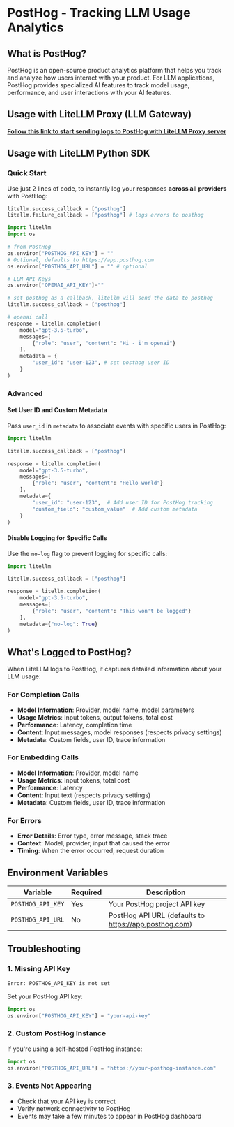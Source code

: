# PostHog - Tracking LLM Usage Analytics

## What is PostHog?

PostHog is an open-source product analytics platform that helps you track and analyze how users interact with your product. For LLM applications, PostHog provides specialized AI features to track model usage, performance, and user interactions with your AI features.

## Usage with LiteLLM Proxy (LLM Gateway)

[**Follow this link to start sending logs to PostHog with LiteLLM Proxy server**](../proxy/logging)

## Usage with LiteLLM Python SDK

### Quick Start

Use just 2 lines of code, to instantly log your responses **across all providers** with PostHog:

```python
litellm.success_callback = ["posthog"]
litellm.failure_callback = ["posthog"] # logs errors to posthog
```
```python
import litellm
import os

# from PostHog
os.environ["POSTHOG_API_KEY"] = ""
# Optional, defaults to https://app.posthog.com
os.environ["POSTHOG_API_URL"] = "" # optional

# LLM API Keys
os.environ['OPENAI_API_KEY']=""

# set posthog as a callback, litellm will send the data to posthog
litellm.success_callback = ["posthog"]

# openai call
response = litellm.completion(
    model="gpt-3.5-turbo",
    messages=[
        {"role": "user", "content": "Hi - i'm openai"}
    ],
    metadata = {
        "user_id": "user-123", # set posthog user ID
    }
)
```

### Advanced

#### Set User ID and Custom Metadata

Pass `user_id` in `metadata` to associate events with specific users in PostHog:

```python
import litellm

litellm.success_callback = ["posthog"]

response = litellm.completion(
    model="gpt-3.5-turbo",
    messages=[
        {"role": "user", "content": "Hello world"}
    ],
    metadata={
        "user_id": "user-123",  # Add user ID for PostHog tracking
        "custom_field": "custom_value"  # Add custom metadata
    }
)
```

#### Disable Logging for Specific Calls

Use the `no-log` flag to prevent logging for specific calls:

```python
import litellm

litellm.success_callback = ["posthog"]

response = litellm.completion(
    model="gpt-3.5-turbo",
    messages=[
        {"role": "user", "content": "This won't be logged"}
    ],
    metadata={"no-log": True}
)
```

## What's Logged to PostHog?

When LiteLLM logs to PostHog, it captures detailed information about your LLM usage:

### For Completion Calls
- **Model Information**: Provider, model name, model parameters
- **Usage Metrics**: Input tokens, output tokens, total cost
- **Performance**: Latency, completion time
- **Content**: Input messages, model responses (respects privacy settings)
- **Metadata**: Custom fields, user ID, trace information

### For Embedding Calls
- **Model Information**: Provider, model name
- **Usage Metrics**: Input tokens, total cost
- **Performance**: Latency
- **Content**: Input text (respects privacy settings)
- **Metadata**: Custom fields, user ID, trace information

### For Errors
- **Error Details**: Error type, error message, stack trace
- **Context**: Model, provider, input that caused the error
- **Timing**: When the error occurred, request duration

## Environment Variables

| Variable | Required | Description |
|----------|----------|-------------|
| `POSTHOG_API_KEY` | Yes | Your PostHog project API key |
| `POSTHOG_API_URL` | No | PostHog API URL (defaults to https://app.posthog.com) |

## Troubleshooting

### 1. Missing API Key
```
Error: POSTHOG_API_KEY is not set
```

Set your PostHog API key:
```python
import os
os.environ["POSTHOG_API_KEY"] = "your-api-key"
```

### 2. Custom PostHog Instance
If you're using a self-hosted PostHog instance:
```python
import os
os.environ["POSTHOG_API_URL"] = "https://your-posthog-instance.com"
```

### 3. Events Not Appearing
- Check that your API key is correct
- Verify network connectivity to PostHog
- Events may take a few minutes to appear in PostHog dashboard